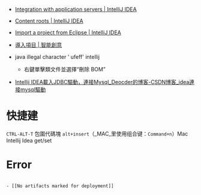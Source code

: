 
- [Integration with application servers | IntelliJ IDEA](https://www.jetbrains.com/help/idea/configuring-and-managing-application-server-integration.html)

- [Content roots | IntelliJ IDEA](https://www.jetbrains.com/help/idea/content-roots.html)

- [Import a project from Eclipse | IntelliJ IDEA](https://www.jetbrains.com/help/idea/import-project-from-eclipse-page-1.html)

- [導入項目 | 智能創意](https://www.jetbrains.com/help/idea/2021.1/import-project-or-module-wizard.html)

- java illegal character ' ufeff' intellij
	- 右鍵單擊類文件並選擇“刪除 BOM”

- [Intellij IDEA載入JDBC驅動，連接Mysql_Deocder的博客-CSDN博客_idea連接mysql驅動](https://blog.csdn.net/qq_41342884/article/details/89149995)




# 快捷建
`CTRL-ALT-T` 包圍代碼塊
`alt+insert`（_MAC_里使用组合键：`Command+n`）Mac Intellij Idea get/set




# Error
```ad-error

- [[No artifacts marked for deployment]]

```


